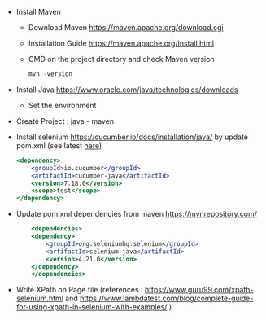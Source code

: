 - Install Maven
    - Download Maven  https://maven.apache.org/download.cgi
    - Installation Guide https://maven.apache.org/install.html
    - CMD on the project directory and check Maven version
        
        ```jsx
        mvn -version
        ```
        
- Install Java https://www.oracle.com/java/technologies/downloads
    - Set the environment
- Create Project : java - maven
- Install selenium https://cucumber.io/docs/installation/java/ by update pom.xml (see latest [here](https://www.selenium.dev/downloads/))
    
    ```jsx
    <dependency>
        <groupId>io.cucumber</groupId>
        <artifactId>cucumber-java</artifactId>
        <version>7.18.0</version>
        <scope>test</scope>
    </dependency>
    ```
    
- Update  pom.xml dependencies from maven https://mvnrepository.com/
    
    ```jsx
        <dependencies>
        <dependency>
            <groupId>org.seleniumhq.selenium</groupId>
            <artifactId>selenium-java</artifactId>
            <version>4.21.0</version>
        </dependency>
        </dependencies>
    ```
    
- Write XPath on Page file (references : https://www.guru99.com/xpath-selenium.html and https://www.lambdatest.com/blog/complete-guide-for-using-xpath-in-selenium-with-examples/ )
